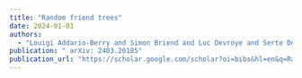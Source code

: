 ```yaml
---
title: "Random friend trees"
date: 2024-01-01
authors:
  - "Louigi Addario-Berry and Simon Briend and Luc Devroye and Serte Donderwinkel and Céline Kerriou and Gábor Lugosi"
publication: " arXiv: 2403.20185"
publication_url: "https://scholar.google.com/scholar?oi=bibs&hl=en&q=Random+friend+trees"
---
```

